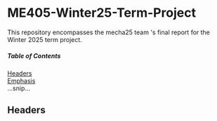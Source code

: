 # ME405-Winter25-Term-Project
This repository encompasses the mecha25 team 's final report for the Winter 2025 term project.


##### Table of Contents  
[Headers](#headers)  
[Emphasis](#emphasis)  
...snip...    
<a name="headers"/>
## Headers
